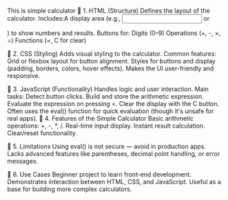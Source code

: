 This is simple calculator
📌 1. HTML (Structure)
Defines the layout of the calculator.
Includes:A display area (e.g., <input> or <div>) to show numbers and results.
Buttons for:
Digits (0–9)
Operations (+, -, ×, ÷)
Functions (=, C for clear)

📌 2. CSS (Styling)
Adds visual styling to the calculator.
Common features:
Grid or flexbox layout for button alignment.
Styles for buttons and display (padding, borders, colors, hover effects).
Makes the UI user-friendly and responsive.

📌 3. JavaScript (Functionality)
Handles logic and user interaction.
Main tasks:
Detect button clicks.
Build and store the arithmetic expression.
Evaluate the expression on pressing =.
Clear the display with the C button.
Often uses the eval() function for quick evaluation (though it's unsafe for real apps).
📌 4. Features of the Simple Calculator
Basic arithmetic operations: +, -, *, /.
Real-time input display.
Instant result calculation.
Clear/reset functionality.

📌 5. Limitations
Using eval() is not secure — avoid in production apps.
Lacks advanced features like parentheses, decimal point handling, or error messages.

📌 6. Use Cases
Beginner project to learn front-end development.
Demonstrates interaction between HTML, CSS, and JavaScript.
Useful as a base for building more complex calculators.

